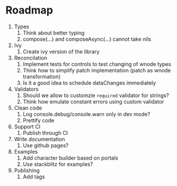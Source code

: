 # Roadmap

1. Types
    1. Think about better typing
    1. compose(...) and composeAsync(...) cannot take nils
1. Ivy
    1. Create ivy version of the library
1. Reconcilation
    1. Implement tests for controls to test changing of wnode types
    1. Think how to simplify patch implementation (patch as wnode transformation)
    1. Is it a good idea to schedule dataChanges immediately
1. Validators
    1. Should we allow to customzie `required` validator for strings?
    1. Think how emulate constant errors using custom validator
1. Clean code
    1. Log console.debug/console.warn only in dev mode?
    1. Prettify code
1. Support CI
    1. Publish through CI
1. Write documentation
    1. Use github pages?
1. Examples
    1. Add character builder based on portals
    1. Use stackblitz for examples?
1. Publishing
    1. Add tags